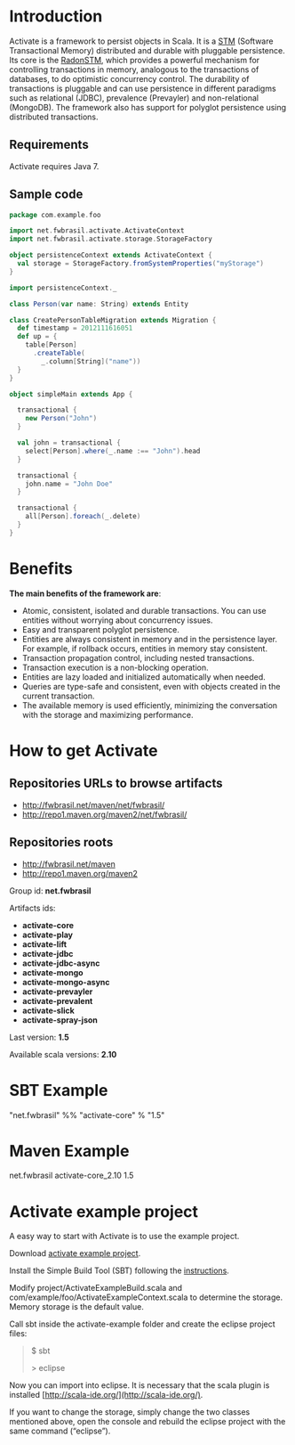 # Introduction

Activate is a framework to persist objects in Scala. It is a [STM](http://en.wikipedia.org/wiki/Software_transactional_memory) (Software Transactional Memory) distributed and durable with pluggable persistence. Its core is the [RadonSTM](https://github.com/fwbrasil/radon-stm), which provides a powerful mechanism for controlling transactions in memory, analogous to the transactions of databases, to do optimistic concurrency control. The durability of transactions is pluggable and can use persistence in different paradigms such as relational (JDBC), prevalence (Prevayler) and non-relational (MongoDB). The framework also has support for polyglot persistence using distributed transactions.

## Requirements

Activate requires Java 7.

## Sample code

``` scala
package com.example.foo

import net.fwbrasil.activate.ActivateContext
import net.fwbrasil.activate.storage.StorageFactory 

object persistenceContext extends ActivateContext {
  val storage = StorageFactory.fromSystemProperties("myStorage")
}

import persistenceContext._

class Person(var name: String) extends Entity

class CreatePersonTableMigration extends Migration {
  def timestamp = 2012111616051
  def up = {
    table[Person]
      .createTable(
        _.column[String]("name"))
  }
}

object simpleMain extends App {

  transactional {
    new Person("John")
  }

  val john = transactional {
    select[Person].where(_.name :== "John").head
  }

  transactional {
    john.name = "John Doe"
  }

  transactional {
    all[Person].foreach(_.delete)
  }
}
```

# Benefits

**The main benefits of the framework are**:

- Atomic, consistent, isolated and durable transactions. You can use entities without worrying about concurrency issues.
- Easy and transparent polyglot persistence.
- Entities are always consistent in memory and in the persistence layer. For example, if rollback occurs, entities in memory stay consistent.
- Transaction propagation control, including nested transactions.
- Transaction execution is a non-blocking operation.
- Entities are lazy loaded and initialized automatically when needed.
- Queries are type-safe and consistent, even with objects created in the current transaction.
- The available memory is used efficiently, minimizing the conversation with the storage and maximizing performance.

# How to get Activate

## Repositories URLs to browse artifacts

- http://fwbrasil.net/maven/net/fwbrasil/
- http://repo1.maven.org/maven2/net/fwbrasil/

## Repositories roots

- http://fwbrasil.net/maven
- http://repo1.maven.org/maven2

Group id: **net.fwbrasil**

Artifacts ids:

- **activate-core**
- **activate-play**
- **activate-lift**
- **activate-jdbc**
- **activate-jdbc-async**
- **activate-mongo**
- **activate-mongo-async**
- **activate-prevayler**
- **activate-prevalent**
- **activate-slick**
- **activate-spray-json**

Last version: **1.5**

Available scala versions: **2.10**

# SBT Example

"net.fwbrasil" %% "activate-core" % "1.5"

# Maven Example

<dependency>
    <groupId>net.fwbrasil</groupId>
    <artifactId>activate-core_2.10</artifactId>
    <version>1.5</version>
</dependency>

# Activate example project

A easy way to start with Activate is to use the example project.

Download [activate example project](https://github.com/fwbrasil/activate-example/zipball/v1.5).

Install the Simple Build Tool (SBT) following the [instructions](http://www.scala-sbt.org/release/docs/Getting-Started/Setup.html).

Modify project/ActivateExampleBuild.scala and com/example/foo/ActivateExampleContext.scala to determine the storage. Memory storage is the default value.

Call sbt inside the activate-example folder and create the eclipse project files:


> $ sbt
> 
> \> eclipse


Now you can import into eclipse. It is necessary that the scala plugin is installed [http://scala-ide.org/](http://scala-ide.org/).

If you want to change the storage, simply change the two classes mentioned above, open the console and rebuild the eclipse project with the same command (“eclipse”).
